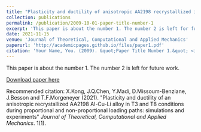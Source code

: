```yaml
---
title: "Plasticity and ductility of anisotropic AA2198 recrystallized in T3 and T8 condition during proportional and non-proportional loading paths: simulations and experiments"
collection: publications
permalink: /publication/2009-10-01-paper-title-number-1
excerpt: 'This paper is about the number 1. The number 2 is left for future work.'
date: 2021-11-15
venue: 'Journal of Theoretical, Computational and Applied Mechanics'
paperurl: 'http://academicpages.github.io/files/paper1.pdf'
citation: 'Your Name, You. (2009). &quot;Paper Title Number 1.&quot; <i>Journal 1</i>. 1(1).'
---
```

This paper is about the number 1. The number 2 is left for future work.

[Download paper here](http://academicpages.github.io/files/paper1.pdf)

Recommended citation: X.Kong, J.Q.Chen, Y.Madi, D.Missoum-Benziane, J.Besson and T.F.Morgeneyer (2021). "Plasticity and ductility of an anisotropic recrystallized AA2198 Al-Cu-Li alloy in T3 and T8 conditions during proportional and non-proportional loading paths: simulations and experiments" <i>Journal of Theoretical, Computational and Applied Mechanics</i>. 1(1).

